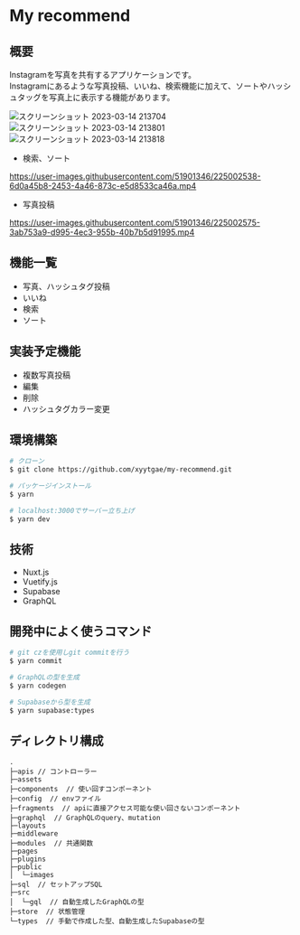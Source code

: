 # My recommend

## 概要

Instagramを写真を共有するアプリケーションです。  
Instagramにあるような写真投稿、いいね、検索機能に加えて、ソートやハッシュタッグを写真上に表示する機能があります。

![スクリーンショット 2023-03-14 213704](https://user-images.githubusercontent.com/51901346/225003459-e14405bf-7cb0-40e9-99c2-c1874339c7ed.png)
![スクリーンショット 2023-03-14 213801](https://user-images.githubusercontent.com/51901346/225003465-57acbbdd-f677-40c8-8fbc-00e42bb8f534.png)
![スクリーンショット 2023-03-14 213818](https://user-images.githubusercontent.com/51901346/225003473-94003961-3f4c-40c6-afcd-7463e8d48094.png)

- 検索、ソート  

https://user-images.githubusercontent.com/51901346/225002538-6d0a45b8-2453-4a46-873c-e5d8533ca46a.mp4

- 写真投稿

https://user-images.githubusercontent.com/51901346/225002575-3ab753a9-d995-4ec3-955b-40b7b5d91995.mp4


## 機能一覧
- 写真、ハッシュタグ投稿
- いいね
- 検索
- ソート

## 実装予定機能
- 複数写真投稿
- 編集
- 削除
- ハッシュタグカラー変更

## 環境構築

```bash
# クローン
$ git clone https://github.com/xyytgae/my-recommend.git

# パッケージインストール
$ yarn

# localhost:3000でサーバー立ち上げ
$ yarn dev
```

## 技術
- Nuxt.js
- Vuetify.js
- Supabase
- GraphQL

## 開発中によく使うコマンド
```bash
# git czを使用しgit commitを行う
$ yarn commit

# GraphQLの型を生成
$ yarn codegen

# Supabaseから型を生成
$ yarn supabase:types
```


## ディレクトリ構成

```
.
├─apis // コントローラー
├─assets
├─components  // 使い回すコンポーネント
├─config  // envファイル
├─fragments  // apiに直接アクセス可能な使い回さないコンポーネント
├─graphql  // GraphQLのquery、mutation
├─layouts
├─middleware
├─modules  // 共通関数
├─pages
├─plugins
├─public
│  └─images
├─sql  // セットアップSQL
├─src
│  └─gql  // 自動生成したGraphQLの型
├─store  // 状態管理
└─types  // 手動で作成した型、自動生成したSupabaseの型

```